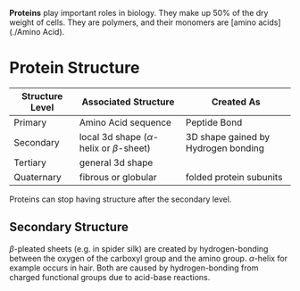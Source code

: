 **Proteins** play important roles in biology. They make up 50% of the dry weight of cells. They are polymers, and their monomers are [amino acids](./Amino Acid).

# Protein Structure

|Structure Level|Associated Structure|Created As|
|---------------|--------------------|----------|
|Primary|Amino Acid sequence|Peptide Bond|
|Secondary|local 3d shape ($\alpha$-helix or $\beta$-sheet)|3D shape gained by Hydrogen bonding |
|Tertiary|general 3d shape|
|Quaternary|fibrous or globular|folded protein subunits|


Proteins can stop having structure after the secondary level.

## Secondary Structure

$\beta$-pleated sheets (e.g. in spider silk) are created by hydrogen-bonding between the oxygen of the carboxyl group and the amino group. $\alpha$-helix for example occurs in hair. Both are caused by hydrogen-bonding from charged functional groups due to acid-base reactions.